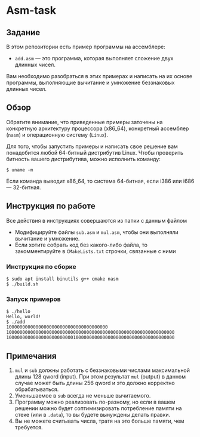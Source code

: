 # Asm-task

## Задание
В этом репозитории есть пример программы на ассемблере:
* `add.asm` — это программа, которая выполняет сложение двух длинных чисел.

Вам необходимо разобраться в этих примерах и написать на их основе программы, выполняющие вычитание и умножение беззнаковых длинных чисел.

## Обзор
Обратите внимание, что приведенные примеры заточены на конкретную архитектуру процессора (x86\_64), конкретный ассемблер (`nasm`) и операционную систему (`Linux`).

Для того, чтобы запустить примеры и написать свое решение вам понадобится любой 64-битный дистрибутив Linux. Чтобы проверить битность вашего дистрибутива, можно исполнить команду:
```console
$ uname -m
```
Если команда выводит x86\_64, то система 64-битная, если i386 или i686 — 32-битная.

## Инструкция по работе
Все действия в инструкциях совершаются из папки с данным файлом

* Модифицируйте файлы `sub.asm` и `mul.asm`, чтобы они выполняли вычитание и умножение.
* Если хотите собрать код без какого-либо файла, то закомментируйте в `CMakeLists.txt` строчки, связанные с ними

### Инструкция по сборке
```console
$ sudo apt install binutils g++ cmake nasm
$ ./build.sh
```

### Запуск примеров
```console
$ ./hello
Hello, world!
$ ./add
10000000000000000000000000000000000000
100000000000000000000000000000000000000000000000000000000000000
100000000000000000000000010000000000000000000000000000000000000
``` 

## Примечания
1. `mul` и `sub` должны работать с беззнаковыми числами максимальной длины 128 qword (input). При этом результат `mul` (output) в данном случае может быть длины 256 qword и это должно корректно обрабатываться.
2. Уменьшаемое в `sub` всегда не меньше вычитаемого.
3. Программу можно реализовать по-разному, но если в вашем решении можно будет соптимизировать потребление памяти на стеке (или в `.data`), то вы будете вынуждены делать правки.
4. Вы не можете считывать числа, тратя на это больше памяти, чем требуется. 
